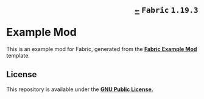 # <p align=right><sub>[`←`](https://github.com/KrLite/Example-Mod) `Fabric` `1.19.3`</sub></p>Example Mod

This is an example mod for Fabric, generated from the **[Fabric Example Mod](https://github.com/FabricMC/fabric-example-mod)** template.

## License

This repository is available under the **[GNU Public License.](LICENSE)**
